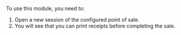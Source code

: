 To use this module, you need to:

1.  Open a new session of the configured point of sale.
2.  You will see that you can print receipts before completing the
    sale.
